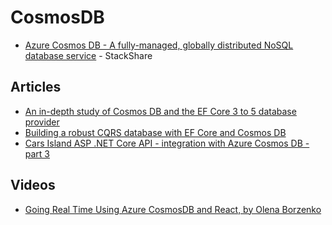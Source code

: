 # CosmosDB

- [Azure Cosmos DB - A fully-managed, globally distributed NoSQL database service](https://stackshare.io/azure-cosmos-db) - StackShare

## Articles

- [An in-depth study of Cosmos DB and the EF Core 3 to 5 database provider](https://www.thereformedprogrammer.net/an-in-depth-study-of-cosmos-db-and-ef-core-3-0-database-provider/)
- [Building a robust CQRS database with EF Core and Cosmos DB](https://www.thereformedprogrammer.net/building-a-robust-cqrs-database-with-ef-core-and-cosmos-db/)
- [Cars Island ASP .NET Core API - integration with Azure Cosmos DB - part 3](https://daniel-krzyczkowski.github.io/Cars-Island-ASP-NET-Core-API-Integration-With-Azure-Cosmos-DB/)

## Videos
- [Going Real Time Using Azure CosmosDB and React, by Olena Borzenko](https://www.youtube.com/watch?v=NbkiKdHV0KQ)